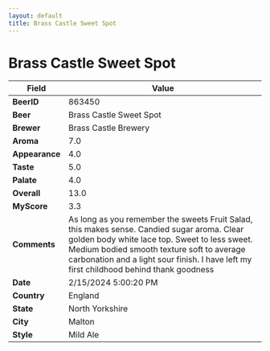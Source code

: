 ```yaml
---
layout: default
title: Brass Castle Sweet Spot
---
```


# Brass Castle Sweet Spot

| Field         | Value     |
|---------------|-----------|
| **BeerID** | 863450 |
| **Beer** | Brass Castle Sweet Spot |
| **Brewer** | Brass Castle Brewery |
| **Aroma** | 7.0 |
| **Appearance** | 4.0 |
| **Taste** | 5.0 |
| **Palate** | 4.0 |
| **Overall** | 13.0 |
| **MyScore** | 3.3 |
| **Comments** | As long as you remember the sweets Fruit Salad, this makes sense. Candied sugar aroma. Clear golden body white lace top. Sweet to less sweet. Medium bodied smooth texture soft to average carbonation and a light sour finish. I have left my first childhood behind thank goodness  |
| **Date** | 2/15/2024 5:00:20 PM |
| **Country** | England |
| **State** | North Yorkshire |
| **City** | Malton |
| **Style** | Mild Ale |
